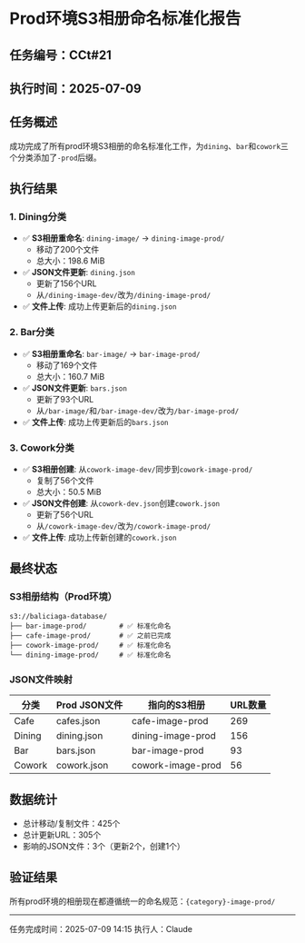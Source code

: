 # Prod环境S3相册命名标准化报告

## 任务编号：CCt#21
## 执行时间：2025-07-09

## 任务概述
成功完成了所有prod环境S3相册的命名标准化工作，为`dining`、`bar`和`cowork`三个分类添加了`-prod`后缀。

## 执行结果

### 1. Dining分类
- ✅ **S3相册重命名**: `dining-image/` → `dining-image-prod/`
  - 移动了200个文件
  - 总大小：198.6 MiB
- ✅ **JSON文件更新**: `dining.json`
  - 更新了156个URL
  - 从`/dining-image-dev/`改为`/dining-image-prod/`
- ✅ **文件上传**: 成功上传更新后的`dining.json`

### 2. Bar分类
- ✅ **S3相册重命名**: `bar-image/` → `bar-image-prod/`
  - 移动了169个文件
  - 总大小：160.7 MiB
- ✅ **JSON文件更新**: `bars.json`
  - 更新了93个URL
  - 从`/bar-image/`和`/bar-image-dev/`改为`/bar-image-prod/`
- ✅ **文件上传**: 成功上传更新后的`bars.json`

### 3. Cowork分类
- ✅ **S3相册创建**: 从`cowork-image-dev/`同步到`cowork-image-prod/`
  - 复制了56个文件
  - 总大小：50.5 MiB
- ✅ **JSON文件创建**: 从`cowork-dev.json`创建`cowork.json`
  - 更新了56个URL
  - 从`/cowork-image-dev/`改为`/cowork-image-prod/`
- ✅ **文件上传**: 成功上传新创建的`cowork.json`

## 最终状态

### S3相册结构（Prod环境）
```
s3://baliciaga-database/
├── bar-image-prod/        # ✅ 标准化命名
├── cafe-image-prod/       # ✅ 之前已完成
├── cowork-image-prod/     # ✅ 标准化命名
└── dining-image-prod/     # ✅ 标准化命名
```

### JSON文件映射
| 分类 | Prod JSON文件 | 指向的S3相册 | URL数量 |
|------|--------------|-------------|---------|
| Cafe | cafes.json | cafe-image-prod | 269 |
| Dining | dining.json | dining-image-prod | 156 |
| Bar | bars.json | bar-image-prod | 93 |
| Cowork | cowork.json | cowork-image-prod | 56 |

## 数据统计
- 总计移动/复制文件：425个
- 总计更新URL：305个
- 影响的JSON文件：3个（更新2个，创建1个）

## 验证结果
所有prod环境的相册现在都遵循统一的命名规范：`{category}-image-prod/`

---
任务完成时间：2025-07-09 14:15
执行人：Claude